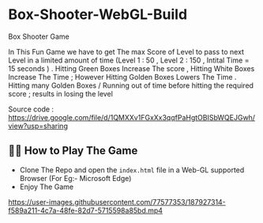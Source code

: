 # Box-Shooter-WebGL-Build
Box Shooter Game

In This Fun Game we have to get The max Score of Level to pass to next Level in a limited amount of time (Level 1 : 50 , Level 2 : 150 , Intital Time = 15 seconds ) . Hitting Green Boxes Increase The score , Hitting White Boxes Increase The Time ; However Hitting Golden Boxes Lowers The Time . Hitting many Golden Boxes / Running out of time before hitting the required score ; results in losing the level

Source code : https://drive.google.com/file/d/1QMXXv1FGxXx3qqfPaHgtOBISbWQEJGwh/view?usp=sharing

## 💁‍♂️ How to Play The Game
- Clone The Repo and open the `index.html` file in a Web-GL supported Browser (For Eg:- Microsoft Edge)
- Enjoy The Game 

https://user-images.githubusercontent.com/77577353/187927314-f589a211-4c7a-48fe-82d7-5715598a85bd.mp4


